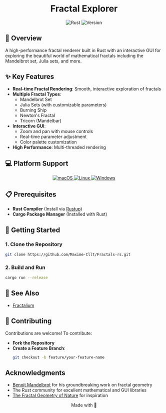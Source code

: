 <div align="center">
    <h1>Fractal Explorer</h1>
</div>

<div align="center">
    <img src="https://img.shields.io/badge/Rust-dea584?style=for-the-badge&logo=rust&logoColor=white" alt="Rust" />
    <img src="https://img.shields.io/badge/Version-1.0.0-informational?style=for-the-badge" alt="Version" />
</div>


## 📖 Overview

A high-performance fractal renderer built in Rust with an interactive GUI for exploring the beautiful world of
mathematical fractals including the Mandelbrot set, Julia sets, and more.

## ✨ Key Features

- **Real-time Fractal Rendering**: Smooth, interactive exploration of fractals
- **Multiple Fractal Types**:
    - Mandelbrot Set
    - Julia Sets (with customizable parameters)
    - Burning Ship
    - Newton's Fractal
    - Tricorn (Mandelbar)
- **Interactive GUI**:
    - Zoom and pan with mouse controls
    - Real-time parameter adjustment
    - Color palette customization
- **High Performance**: Multi-threaded rendering

## 💻 Platform Support

<div align="center">
  <a href="#macos">
    <img src="https://img.shields.io/badge/macOS-000000?style=for-the-badge&logo=apple&logoColor=white&labelColor=gray" alt="macOS" />
  </a>
  <a href="#linux">
    <img src="https://img.shields.io/badge/Linux-FCC624?style=for-the-badge&logo=linux&logoColor=black&labelColor=gray" alt="Linux" />
  </a>
  <a href="#windows">  
    <img src="https://img.shields.io/badge/Windows-0078D4?style=for-the-badge&logo=windows&logoColor=white&labelColor=gray" alt="Windows" />
  </a>
</div>

## 📋 Prerequisites

- **Rust Compiler** (Install via [Rustup](https://rustup.rs/))
- **Cargo Package Manager** (Installed with Rust)

## 🚀 Getting Started

### 1. Clone the Repository

```bash
git clone https://github.com/Maxime-Cllt/Fractals-rs.git
```

### 2. Build and Run

```bash
cargo run --release
```

## 🔗 See Also

- [Fractalium](https://github.com/Maxime-Cllt/Fractalium)

## 🤝 Contributing

Contributions are welcome! To contribute:

- **Fork the Repository**
- **Create a Feature Branch**:
  ```bash
  git checkout -b feature/your-feature-name
    ```

## Acknowledgments

- [Benoit Mandelbrot](https://en.wikipedia.org/wiki/Benoit_Mandelbrot) for his groundbreaking work on fractal geometry
- The Rust community for excellent mathematical and GUI libraries
- [The Fractal Geometry of Nature](https://en.wikipedia.org/wiki/The_Fractal_Geometry_of_Nature) for inspiration

<p align="center">
  Made with 🦀
</p>